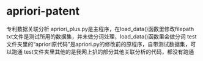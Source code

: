 # apriori-patent
专利数据关联分析
apriori_plus.py是主程序，在load_data()函数里修改filepath
txt文件是测试所用的数据集，并未做分词处理，load_data()函数里会做分词
test文件夹里的“apriori原代码”是apriori.py的修改前的原程序，自带测试数据集，可以跑通
test文件夹里其他的是我网上扒的部分其他关联分析的代码，都没有跑通
